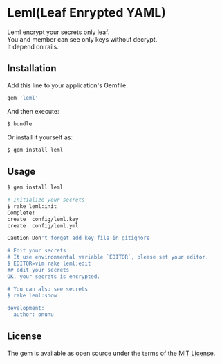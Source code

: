 # Leml(Leaf Enrypted YAML)
Leml encrypt your secrets only leaf.  
You and member can see only keys without decrypt.  
It depend on rails.

## Installation
Add this line to your application's Gemfile:

```ruby
gem 'leml'
```

And then execute:
```bash
$ bundle
```

Or install it yourself as:
```bash
$ gem install leml
```

## Usage
```bash
$ gem install leml

# Initialize your secrets
$ rake leml:init
Complete!
create  config/leml.key
create  config/leml.yml

Caution Don't forget add key file in gitignore

# Edit your secrets
# It use environmental variable `EDITOR`, please set your editor.
$ EDITOR=vim rake leml:edit
## edit your secrets
OK, your secrets is encrypted.

# You can also see secrets
$ rake leml:show
---
development:
  author: onunu
```

## License
The gem is available as open source under the terms of the [MIT License](http://opensource.org/licenses/MIT).
